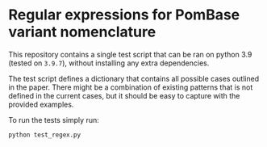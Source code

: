 # Regular expressions for PomBase variant nomenclature

This repository contains a single test script that can be ran on python 3.9 (tested on `3.9.7`), without installing any extra dependencies.

The test script defines a dictionary that contains all possible cases outlined in the paper. There might be a combination of existing patterns that is not defined in the current cases, but it should be easy to capture with the provided examples.

To run the tests simply run:

```bash
python test_regex.py
```